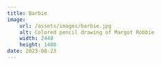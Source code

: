 ```yaml
---
title: Barbie
image:
    url: /assets/images/barbie.jpg
    alt: Colored pencil drawing of Margot Robbie
    width: 2448
    height: 1480
date: 2023-08-23
---
```

